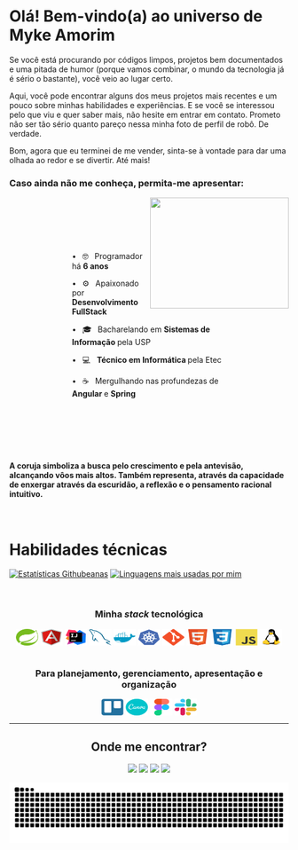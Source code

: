 # Olá! Bem-vindo(a) ao universo de Myke Amorim

Se você está procurando por códigos limpos, projetos bem documentados e uma pitada de humor (porque vamos combinar, o mundo da tecnologia já é sério o bastante), você veio ao lugar certo.

Aqui, você pode encontrar alguns dos meus projetos mais recentes e um pouco sobre minhas habilidades e experiências. E se você se interessou pelo que viu e quer saber mais, não hesite em entrar em contato. Prometo não ser tão sério quanto pareço nessa minha foto de perfil de robô. De verdade.

Bom, agora que eu terminei de me vender, sinta-se à vontade para dar uma olhada ao redor e se divertir. Até mais!

### Caso ainda não me conheça, permita-me apresentar:


<img src = "https://i.pinimg.com/originals/83/d5/c1/83d5c1ac8357c1806991e4c226ad6ca1.gif" width = "250px" height="200px" align = "right">
<div style="margin: 113px;">
<p> • &ensp;🤓 &ensp;Programador há <b>6 anos</b> </p>
<p> • &ensp;⚙️  &ensp;Apaixonado por <b> Desenvolvimento FullStack </b> </p>
<p> • &ensp;🎓 &ensp;Bacharelando em <b> Sistemas de Informação </b> pela USP </p>
<p> • &ensp;💻 &nbsp; <b>Técnico em Informática </b> pela Etec </p>
<p> • &ensp;☕️ &ensp;Mergulhando nas profundezas de <b> Angular </b> e <b> Spring </b> </p>
</div>

<h4> A coruja simboliza a busca pelo crescimento e pela antevisão, alcançando vôos mais altos. Também representa, através da capacidade de enxergar através da escuridão, a reflexão e o pensamento racional intuitivo. </h4> <br>

<h1> Habilidades técnicas </h1>

[![Estatísticas Githubeanas](https://github-readme-stats.vercel.app/api?username=mykeleony&bg_color=00000000&line_height=33&custom_title=Estatisticas+Githubeanas&show_icons=true&theme=midnight-purple#gh-dark-mode-only)](https://github.com/anuraghazra/github-readme-stats#gh-dark-mode-only)
[![Linguagens mais usadas por mim](https://github-readme-stats.vercel.app/api/top-langs/?username=mykeleony&langs_count=4&hide=c&custom_title=Linguagens+mais+utilizadas&card_width=300&theme=midnight-purple&bg_color=00000000)](https://github.com/anuraghazra/github-readme-stats)

<div style="display: inline_block" align = "middle"><br>
  <h3> Minha <i>stack</i> tecnológica </h3>
  <img align="center" alt="Spring" height="30" width="40" src="https://github.com/devicons/devicon/blob/master/icons/spring/spring-original.svg">
  <img align="center" alt="Angular" height="30" width="40" src="https://github.com/devicons/devicon/blob/master/icons/angularjs/angularjs-original.svg">
  <img align="center" alt="IntelliJ" height="30" width="40" src="https://github.com/devicons/devicon/blob/master/icons/intellij/intellij-original.svg">
  <img align="center" alt="MySQL" height="30" width="40" src="https://github.com/devicons/devicon/blob/master/icons/mysql/mysql-plain.svg">
  <img align="center" alt="Docker" height="30" width="40" src="https://github.com/devicons/devicon/blob/master/icons/docker/docker-plain.svg">
  <img align="center" alt="Kubernetes" height="30" width="40" src="https://github.com/devicons/devicon/blob/master/icons/kubernetes/kubernetes-plain.svg">
  <img align="center" alt="Git" height="30" width="40" src="https://github.com/devicons/devicon/blob/master/icons/git/git-original.svg">
  <img align="center" alt="HTML5" height="30" width="40" src="https://raw.githubusercontent.com/devicons/devicon/master/icons/html5/html5-original.svg">
  <img align="center" alt="CSS3" height="30" width="40" src="https://raw.githubusercontent.com/devicons/devicon/master/icons/css3/css3-original.svg">
  <img align="center" alt="JavaScript" height="30" width="40" src="https://github.com/devicons/devicon/blob/master/icons/javascript/javascript-original.svg">
  <img align="center" alt="Linux" height="30" width="40" src="https://github.com/devicons/devicon/blob/master/icons/linux/linux-original.svg">
</div>
  
<div style="display: inline_block" align = "middle"><br>
  <h3> Para planejamento, gerenciamento, apresentação e organização </h3>
  <img align="center" alt="Trello" height="30" width="40" src="https://github.com/devicons/devicon/blob/master/icons/trello/trello-plain.svg">
  <img align="center" alt="Canva" height="30" width="40" src="https://github.com/devicons/devicon/blob/master/icons/canva/canva-original.svg">
  <img align="center" alt="Figma" height="30" width="40" src="https://github.com/devicons/devicon/blob/master/icons/figma/figma-original.svg">
  <img align="center" alt="Slack" height="30" width="40" src="https://github.com/devicons/devicon/blob/master/icons/slack/slack-original.svg">
</div>
  
---
  
<div align = "middle"> 
  <h2>Onde me encontrar?</h2>
  <a href="https://www.linkedin.com/in/myke-amorim/" target="_blank"><img src="https://img.shields.io/badge/-LinkedIn-%230077B5?style=for-the-badge&logo=linkedin&logoColor=white" target="_blank"></a> 
  <a href = "mailto:myke.amorim@usp.br"><img src="https://img.shields.io/badge/-Gmail-%23333?style=for-the-badge&logo=gmail&logoColor=white" target="_blank"></a>
  <a href = "https://api.whatsapp.com/send?phone=5511959524009"><img src="https://img.shields.io/badge/WhatsApp-25D366?style=for-the-badge&logo=whatsapp&logoColor=white" target="_blank"></a>
  <a href="https://lichess.org/@/mykebosta" target="_blank"><img src="https://img.shields.io/badge/-LICHESS-orange?style=for-the-badge&logo=Lichess" target="_blank"></a> 
 
  ![Snake animation](https://github.com/mykeleony/mykeleony/blob/output/github-contribution-grid-snake.svg)
